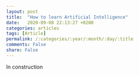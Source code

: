 ```yaml
---
layout: post
title:  "How to learn Artificial Intelligence"
date:   2020-09-08 22:13:27 +0200
categories: articles
tags: [Article]
permalink: /:categories/:year/:month/:day/:title
comments: False
share: False
---
```


In construction
